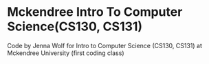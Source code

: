 # Mckendree Intro To Computer Science(CS130, CS131)
 Code by Jenna Wolf for Intro to Computer Science (CS130, CS131) at Mckendree University (first coding class)
